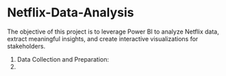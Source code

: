 # Netflix-Data-Analysis

The objective of this project is to leverage Power BI to analyze Netflix data, extract meaningful insights, and create interactive visualizations for stakeholders.
1. Data Collection and Preparation:
2. 
